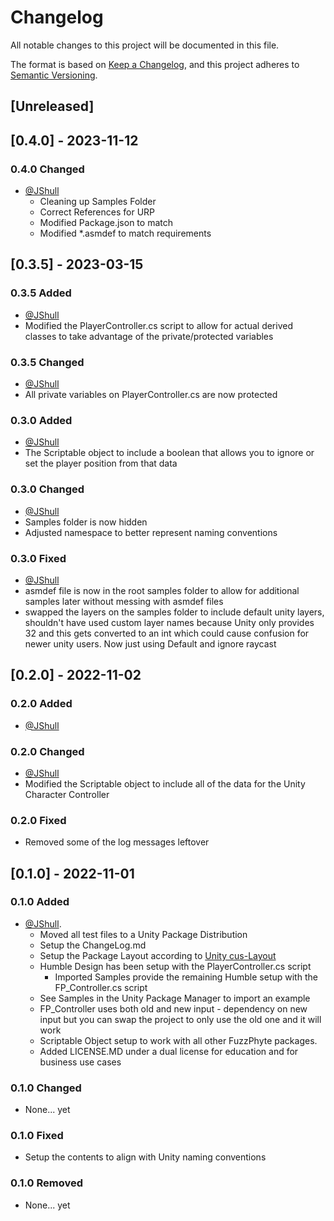 # Changelog

All notable changes to this project will be documented in this file.

The format is based on [Keep a Changelog](https://keepachangelog.com/en/1.0.0/),
and this project adheres to [Semantic Versioning](https://semver.org/spec/v2.0.0.html).

## [Unreleased]

## [0.4.0] - 2023-11-12

### 0.4.0 Changed

- [@JShull](https://github.com/jshull)
  - Cleaning up Samples Folder
  - Correct References for URP
  - Modified Package.json to match
  - Modified *.asmdef to match requirements

## [0.3.5] - 2023-03-15

### 0.3.5 Added

- [@JShull](https://github.com/jshull)
- Modified the PlayerController.cs script to allow for actual derived classes to take advantage of the private/protected variables

### 0.3.5 Changed

- [@JShull](https://github.com/jshull)
- All private variables on PlayerController.cs are now protected

### 0.3.0 Added

- [@JShull](https://github.com/jshull)
- The Scriptable object to include a boolean that allows you to ignore or set the player position from that data

### 0.3.0 Changed

- [@JShull](https://github.com/jshull)
- Samples folder is now hidden
- Adjusted namespace to better represent naming conventions

### 0.3.0 Fixed

- [@JShull](https://github.com/jshull)
- asmdef file is now in the root samples folder to allow for additional samples later without messing with asmdef files
- swapped the layers on the samples folder to include default unity layers, shouldn't have used custom layer names because Unity only provides 32 and this gets converted to an int which could cause confusion for newer unity users. Now just using Default and ignore raycast

## [0.2.0] - 2022-11-02

### 0.2.0 Added

- [@JShull](https://github.com/jshull)

### 0.2.0 Changed

- [@JShull](https://github.com/jshull)
- Modified the Scriptable object to include all of the data for the Unity Character Controller

### 0.2.0 Fixed

- Removed some of the log messages leftover

## [0.1.0] - 2022-11-01

### 0.1.0 Added

- [@JShull](https://github.com/jshull).
  - Moved all test files to a Unity Package Distribution
  - Setup the ChangeLog.md
  - Setup the Package Layout according to [Unity cus-Layout](https://docs.unity3d.com/Manual/cus-layout.html)
  - Humble Design has been setup with the PlayerController.cs script
    - Imported Samples provide the remaining Humble setup with the FP_Controller.cs script
  - See Samples in the Unity Package Manager to import an example
  - FP_Controller uses both old and new input - dependency on new input but you can swap the project to only use the old one and it will work
  - Scriptable Object setup to work with all other FuzzPhyte packages.
  - Added LICENSE.MD under a dual license for education and for business use cases

### 0.1.0 Changed

- None... yet

### 0.1.0 Fixed

- Setup the contents to align with Unity naming conventions

### 0.1.0 Removed

- None... yet

